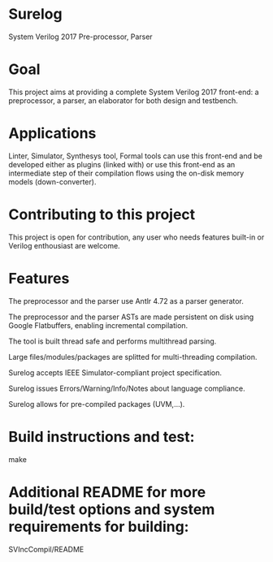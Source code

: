 # Surelog
System Verilog 2017 Pre-processor, Parser 

# Goal
This project aims at providing a complete System Verilog 2017 front-end: a preprocessor, a parser, an elaborator for both design and testbench. 

# Applications

Linter, Simulator, Synthesys tool, Formal tools can use this front-end and be developed either as plugins (linked with) or use this front-end as an intermediate step of their compilation flows using the on-disk memory models (down-converter).

# Contributing to this project

This project is open for contribution, any user who needs features built-in or Verilog enthousiast are welcome.

# Features

The preprocessor and the parser use Antlr 4.72 as a parser generator.

The preprocessor and the parser ASTs are made persistent on disk using Google Flatbuffers, enabling incremental compilation.

The tool is built thread safe and performs multithread parsing.

Large files/modules/packages are splitted for multi-threading compilation.

Surelog accepts IEEE Simulator-compliant project specification.

Surelog issues Errors/Warning/Info/Notes about language compliance.

Surelog allows for pre-compiled packages (UVM,...).

# Build instructions and test: 

make

# Additional README for more build/test options and system requirements for building: 
SVIncCompil/README




